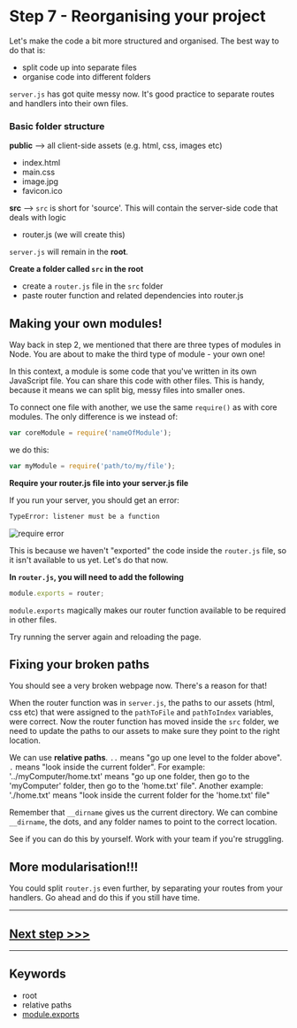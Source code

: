 # Step 7 - Reorganising your project

Let's make the code a bit more structured and organised. The best way to do that is:

* split code up into separate files
* organise code into different folders

`server.js` has got quite messy now. It's good practice to separate routes and handlers into their own files.

### Basic folder structure

**public** --> all client-side assets (e.g. html, css, images etc)
* index.html
* main.css
* image.jpg
* favicon.ico

**src** --> `src` is short for 'source'. This will contain the server-side code that deals with logic
* router.js (we will create this)

`server.js` will remain in the **root**.

**Create a folder called `src` in the root**

* create a `router.js` file in the `src` folder
* paste router function and related dependencies into router.js


## Making your own modules!

Way back in step 2, we mentioned that there are three types of modules in Node. You are about to make the third type of module - your own one!

In this context, a module is some code that you've written in its own JavaScript file. You can share this code with other files. This is handy, because it means we can split big, messy files into smaller ones.

To connect one file with another, we use the same `require()` as with core modules. The only difference is we instead of:
```js
var coreModule = require('nameOfModule');
```

we do this:
```js
var myModule = require('path/to/my/file');
```

**Require your router.js file into your server.js file**

If you run your server, you should get an error:
```bash
TypeError: listener must be a function
```
![require error](readme-images/step7-require-error.png)

This is because we haven't "exported" the code inside the `router.js` file, so it isn't available to us yet. Let's do that now.

**In `router.js`, you will need to add the following**

```js
module.exports = router;
```

`module.exports` magically makes our router function available to be required in other files.

Try running the server again and reloading the page.

## Fixing your broken paths

You should see a very broken webpage now. There's a reason for that!

When the router function was in `server.js`, the paths to our assets (html, css etc) that were assigned to the `pathToFile` and `pathToIndex` variables, were correct. Now the router function has moved inside the `src` folder, we need to update the paths to our assets to make sure they point to the right location.

We can use **relative paths**. `..` means "go up one level to the folder above".  `.` means "look inside the current folder". For example: '../myComputer/home.txt' means "go up one folder, then go to the 'myComputer' folder, then go to the 'home.txt' file". Another example: './home.txt' means "look inside the current folder for the 'home.txt' file"

Remember that `__dirname` gives us the current directory. We can combine `__dirname`, the dots, and any folder names to point to the correct location.

See if you can do this by yourself. Work with your team if you're struggling.


## More modularisation!!!

You could split `router.js` even further, by separating your routes from your handlers. Go ahead and do this if you still have time.

---

## [**Next step >>>**](step08.md)

---
## Keywords
* root
* relative paths
* [module.exports](http://www.sitepoint.com/understanding-module-exports-exports-node-js/)
